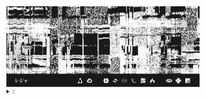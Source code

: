 <img src="./banner.png">
<details><summary> :: </summary>
<!--START_SECTION:waka-->

```
From: 09 August 2024 - To: 15 October 2024

Total Time: 446 hrs 11 mins

Python                     196 hrs 41 mins //////////---------------   40.57 %
JavaScript                 51 hrs 49 mins  ///----------------------   10.69 %
Other                      38 hrs 38 mins  //-----------------------   07.97 %
```

<!--END_SECTION:waka-->
</details>
